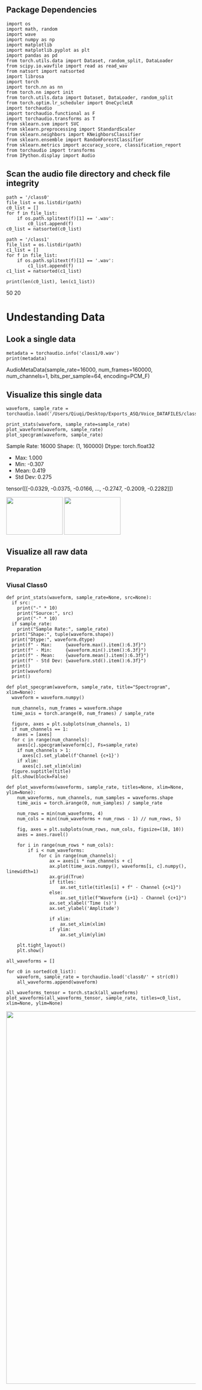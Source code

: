 ## Package Dependencies
```
import os
import math, random
import wave
import numpy as np
import matplotlib
import matplotlib.pyplot as plt
import pandas as pd
from torch.utils.data import Dataset, random_split, DataLoader
from scipy.io.wavfile import read as read_wav
from natsort import natsorted
import librosa
import torch
import torch.nn as nn
from torch.nn import init
from torch.utils.data import Dataset, DataLoader, random_split
from torch.optim.lr_scheduler import OneCycleLR
import torchaudio
import torchaudio.functional as F
import torchaudio.transforms as T
from sklearn.svm import SVC
from sklearn.preprocessing import StandardScaler
from sklearn.neighbors import KNeighborsClassifier
from sklearn.ensemble import RandomForestClassifier
from sklearn.metrics import accuracy_score, classification_report
from torchaudio import transforms
from IPython.display import Audio
```
## Scan the audio file directory and check file integrity
```
path = '/class0'
file_list = os.listdir(path)
c0_list = []
for f in file_list:
    if os.path.splitext(f)[1] == '.wav':
        c0_list.append(f)
c0_list = natsorted(c0_list)

path = '/class1'
file_list = os.listdir(path)
c1_list = []
for f in file_list:
    if os.path.splitext(f)[1] == '.wav':
        c1_list.append(f)
c1_list = natsorted(c1_list)

print(len(c0_list), len(c1_list))
```
50 20
# Undestanding Data
## Look a single data
```
metadata = torchaudio.info('class1/0.wav')
print(metadata)
```
AudioMetaData(sample_rate=16000, num_frames=160000, num_channels=1, bits_per_sample=64, encoding=PCM_F)
## Visualize this single data
```
waveform, sample_rate = torchaudio.load('/Users/Qiuqi/Desktop/Exports_ASQ/Voice_DATAFILES/class0/0.wav')

print_stats(waveform, sample_rate=sample_rate)
plot_waveform(waveform, sample_rate)
plot_specgram(waveform, sample_rate)
```
Sample Rate: 16000
Shape: (1, 160000)
Dtype: torch.float32
 - Max:      1.000
 - Min:     -0.307
 - Mean:     0.419
 - Std Dev:  0.275

tensor([[-0.0329, -0.0375, -0.0166,  ..., -0.2747, -0.2009, -0.2282]])

<img src="pics/1.png" style="height: 100px; width:150px;"/>
<img src="pics/2.png" style="height: 100px; width:150px;"/>

## Visualize all raw data
### Preparation
### Viusal Class0
```
def print_stats(waveform, sample_rate=None, src=None):
  if src:
    print("-" * 10)
    print("Source:", src)
    print("-" * 10)
  if sample_rate:
    print("Sample Rate:", sample_rate)
  print("Shape:", tuple(waveform.shape))
  print("Dtype:", waveform.dtype)
  print(f" - Max:     {waveform.max().item():6.3f}")
  print(f" - Min:     {waveform.min().item():6.3f}")
  print(f" - Mean:    {waveform.mean().item():6.3f}")
  print(f" - Std Dev: {waveform.std().item():6.3f}")
  print()
  print(waveform)
  print()
    
def plot_specgram(waveform, sample_rate, title="Spectrogram", xlim=None):
  waveform = waveform.numpy()

  num_channels, num_frames = waveform.shape
  time_axis = torch.arange(0, num_frames) / sample_rate

  figure, axes = plt.subplots(num_channels, 1)
  if num_channels == 1:
    axes = [axes]
  for c in range(num_channels):
    axes[c].specgram(waveform[c], Fs=sample_rate)
    if num_channels > 1:
      axes[c].set_ylabel(f'Channel {c+1}')
    if xlim:
      axes[c].set_xlim(xlim)
  figure.suptitle(title)
  plt.show(block=False)

def plot_waveforms(waveforms, sample_rate, titles=None, xlim=None, ylim=None):
    num_waveforms, num_channels, num_samples = waveforms.shape
    time_axis = torch.arange(0, num_samples) / sample_rate

    num_rows = min(num_waveforms, 4)
    num_cols = min((num_waveforms + num_rows - 1) // num_rows, 5)

    fig, axes = plt.subplots(num_rows, num_cols, figsize=(18, 10))
    axes = axes.ravel() 

    for i in range(num_rows * num_cols):
        if i < num_waveforms:
            for c in range(num_channels):
                ax = axes[i * num_channels + c]  
                ax.plot(time_axis.numpy(), waveforms[i, c].numpy(), linewidth=1)
                ax.grid(True)
                if titles:
                    ax.set_title(titles[i] + f" - Channel {c+1}")
                else:
                    ax.set_title(f"Waveform {i+1} - Channel {c+1}")
                ax.set_xlabel('Time (s)')
                ax.set_ylabel('Amplitude')

                if xlim:
                    ax.set_xlim(xlim)
                if ylim:
                    ax.set_ylim(ylim)

    plt.tight_layout()
    plt.show()

all_waveforms = []

for c0 in sorted(c0_list):
    waveform, sample_rate = torchaudio.load('class0/' + str(c0))
    all_waveforms.append(waveform)
    
all_waveforms_tensor = torch.stack(all_waveforms)
plot_waveforms(all_waveforms_tensor, sample_rate, titles=c0_list, xlim=None, ylim=None)
```
<img src="pics/3.png" style="height: 990px; width:1785px;"/>


